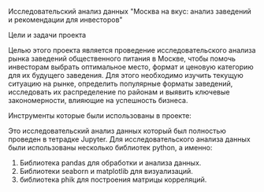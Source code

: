 Исследовательский анализ данных "Москва на вкус: анализ заведений и рекомендации для инвесторов"

Цели и задачи проекта

Целью этого проекта является проведение исследовательского анализа рынка заведений общественного питания в Москве, чтобы помочь инвесторам выбрать оптимальное место, формат и ценовую категорию для их будущего заведения. Для этого необходимо изучить текущую ситуацию на рынке, определить популярные форматы заведений, исследовать их распределение по районам и выявить ключевые закономерности, влияющие на успешность бизнеса.

Инструменты которые были использованы в проекте:

Это исследовательский анализ данных который был полностью проведен в тетрадке Jupyter. Для исследовательского анализа данных были использованы несколько библиотек python, а именно:
1. Библиотека pandas для обработки и анализа данных.
2. Библиотеки seaborn и matplotlib для визуализаций.
3. библиотека phik для построения матрицы корреляций.
